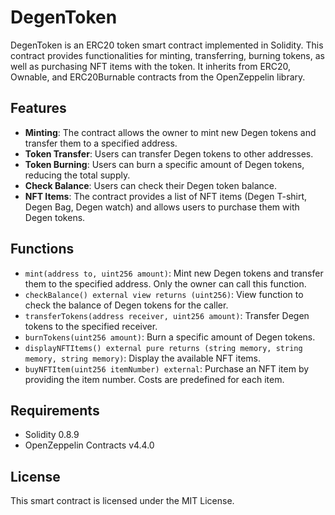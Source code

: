 # DegenToken

DegenToken is an ERC20 token smart contract implemented in Solidity. This contract provides functionalities for minting, transferring, burning tokens, as well as purchasing NFT items with the token. It inherits from ERC20, Ownable, and ERC20Burnable contracts from the OpenZeppelin library.

## Features

- **Minting**: The contract allows the owner to mint new Degen tokens and transfer them to a specified address.
- **Token Transfer**: Users can transfer Degen tokens to other addresses.
- **Token Burning**: Users can burn a specific amount of Degen tokens, reducing the total supply.
- **Check Balance**: Users can check their Degen token balance.
- **NFT Items**: The contract provides a list of NFT items (Degen T-shirt, Degen Bag, Degen watch) and allows users to purchase them with Degen tokens.

## Functions

- `mint(address to, uint256 amount)`: Mint new Degen tokens and transfer them to the specified address. Only the owner can call this function.
- `checkBalance() external view returns (uint256)`: View function to check the balance of Degen tokens for the caller.
- `transferTokens(address receiver, uint256 amount)`: Transfer Degen tokens to the specified receiver.
- `burnTokens(uint256 amount)`: Burn a specific amount of Degen tokens.
- `displayNFTItems() external pure returns (string memory, string memory, string memory)`: Display the available NFT items.
- `buyNFTItem(uint256 itemNumber) external`: Purchase an NFT item by providing the item number. Costs are predefined for each item.

## Requirements

- Solidity 0.8.9
- OpenZeppelin Contracts v4.4.0

## License

This smart contract is licensed under the MIT License.

